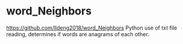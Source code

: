 # word_Neighbors
https://github.com/lldeng2018/word_Neighbors
Python use of txt file reading, determines if words are anagrams of each other. 
